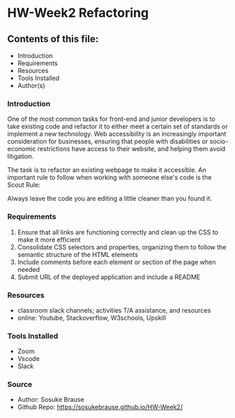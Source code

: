 # HW-Week2 Refactoring

## Contents of this file:

- Introduction
- Requirements
- Resources
- Tools Installed
- Author(s)

### Introduction

One of the most common tasks for front-end and junior developers is to take existing code and refactor it to either meet a certain set of standards or implement a new technology. Web accessibility is an increasingly important consideration for businesses, ensuring that people with disabilities or socio-economic restrictions have access to their website, and helping them avoid litigation.

The task is to refactor an existing webpage to make it accessible. An important rule to follow when working with someone else's code is the Scout Rule:

Always leave the code you are editing a little cleaner than you found it.

### Requirements

1. Ensure that all links are functioning correctly and clean up the CSS to make it more efficient
2. Consolidate CSS selectors and properties, organizing them to follow the semantic structure of the HTML elements
3. Include comments before each element or section of the page when needed
4. Submit URL of the deployed application and include a README

### Resources

- classroom slack channels; activities T/A assistance, and resources
- online: Youtube, Stackoverflow, W3schools, Upskill

### Tools Installed

- Zoom
- Vscode
- Slack

### Source

- Author: Sosuke Brause
- Github Repo: https://sosukebrause.github.io/HW-Week2/
